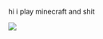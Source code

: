 hi i play minecraft and shit

<img align="center" src="https://github-readme-stats.vercel.app/api/?username=Errorcrafter&theme=prussian"/>
